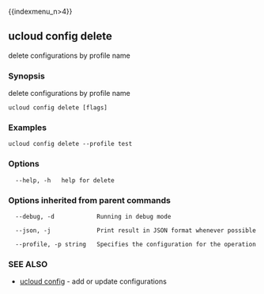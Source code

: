 {{indexmenu_n>4}}

## ucloud config delete

delete configurations by profile name

### Synopsis

delete configurations by profile name

```
ucloud config delete [flags]
```

### Examples

```
ucloud config delete --profile test
```

### Options

```
  --help, -h   help for delete 

```

### Options inherited from parent commands

```
  --debug, -d            Running in debug mode 

  --json, -j             Print result in JSON format whenever possible 

  --profile, -p string   Specifies the configuration for the operation 

```

### SEE ALSO

* [ucloud config](software/cli/cmd/ucloud/config)	 - add or update configurations

